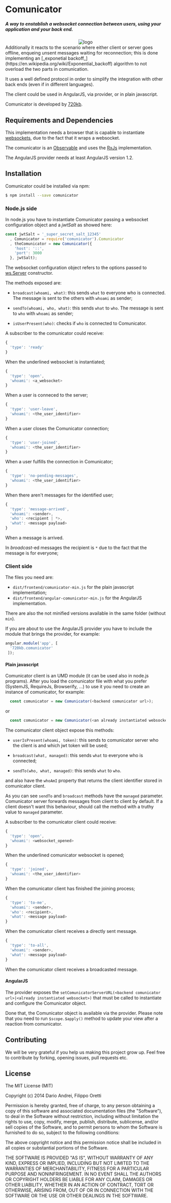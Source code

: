 # Comunicator
##### A way to enstablish a websocket connection between users, using your application and your back end.

<div style="text-align:center"><img src="http://720kb.github.io/media/comunicator/logo.svg" alt="logo"></div>
Additionally it reacts to the scenario where either client or server goes offline, enqueing unsent messages waiting for reconnection; this is done implementing an [_exponetial backoff_](https://en.wikipedia.org/wiki/Exponential_backoff) algorithm to not overload the two parts in comunication.

It uses a well defined protocol in order to simplify the integration with other back ends (even if in different languages).

The client could be used in AngularJS, via provider, or in plain javascript.

Comunicator is developed by [720kb](http://720kb.net).

## Requirements and Dependencies

This implementation needs a browser that is capable to instantiate [websockets](http://caniuse.com/#search=websocket), due to the fact that it wraps a websocket.

The comunicator is an [Observable](https://zenparsing.github.io/es-observable) and uses the [RxJs](https://github.com/ReactiveX/RxJS) implementation.

The AngularJS provider needs at least AngularJS version 1.2.

## Installation

Comunicator could be installed via npm:
```sh
$ npm install --save comunicator
```

### Node.js side
In node.js you have to instantiate Comunicator passing a websocket configuration object and a _jwtSalt_ as showed here:
```javascript
const jwtSalt = '_super_secret_salt_12345'
  , Comunicator = require('comunicator').Comunicator
  , theComunicator = new Comunicator({
    'host': '::',
    'port': 3000
  }, jwtSalt);
```

The websocket configuration object refers to the options passed to [ws.Server](https://github.com/websockets/ws/blob/master/doc/ws.md#new-wsserveroptions-callback) constructor.

The methods exposed are:

- `broadcast(whoami, what)`: this sends `what` to everyone who is connected. The message is sent to the others with `whoami` as sender;

- `sendTo(whoami, who, what)`: this sends `what` to `who`. The message is sent to `who` with `whoami` as sender;

- `isUserPresent(who)`: checks if `who` is connected to Comunicator.

A subscriber to the comunicator could receive:

```javascript
{
  'type': 'ready'
}
```
When the underlined websocket is instantiated;

```javascript
{
  'type': 'open',
  'whoami': <a_websocket>
}
```
When a user is conneced to the server;

```javascript
{
  'type': 'user-leave',
  'whoami': <the_user_identifier>
}
```
When a user closes the Comunicator connection;

```javascript
{
  'type': 'user-joined',
  'whoami': <the_user_identifier>
}
```
When a user fulfills the connection in Comunicator;

```javascript
{
  'type': 'no-pending-messages',
  'whoami': <the_user_identifier>
}
```
When there aren't messages for the identified user;

```javascript
{
  'type': 'message-arrived',
  'whoami': <sender>,  
  'who': <recipient | *>,
  'what': <message payload>
}
```
When a message is arrived.

In _broadcast_-ed messages the recipient is `*` due to the fact that the message is for everyone;

### Client side
The files you need are:
- `dist/frontend/comunicator-min.js` for the plain javascript implementation;
- `dist/frontend/angular-comunicator-min.js` for the AngularJS implementation.

There are also the not minified versions available in the same folder (without `min`).

If you are about to use the AngularJS provider you have to include the module that brings the provider, for example:

```js
angular.module('app', [
  '720kb.comunicator'
 ]);
```

#### Plain javascript
Comunicator client is an UMD module (it can be used also in node.js programs). After you load the comunicator file with what you prefer (SystemJS, RequireJs, Browserify, ...) to use it you need to create an instance of comunicator, for example:
```javascript
  const comunicator = new Comunicator(<backend comunicator url>);
```
or
```javascript
  const comunicator = new Comunicator(<an already instantiated websocket>);
```

The comunicator client object expose this methods:

- `userIsPresent(whoami, token)`: this sends to comunicator server who the client is and which jwt token will be used;

- `broadcast(what, managed)`: this sends `what` to everyone who is connected;

- `sendTo(who, what, managed)`: this sends `what` to `who`.

and also have the `whoAmI` property that returns the client identifier stored in comunicator client.

As you can see `sendTo` and `broadcast` methods have the `managed` parameter. Comunicator server forwards messages from client to client by default. If a client doesn't want this behaviour, should call the method with a truthy value to `managed` parameter.

A subscriber to the comunicator client could receive:

```javascript
{
  'type': 'open',
  'whoami': <websocket_opened>
}
```
When the underlined comunicator websocket is opened;

```javascript
{
  'type': 'joined',
  'whoami': <the_user_identifier>
}
```
When the comunicator client has finished the joining process;

```javascript
{
  'type': 'to-me',
  'whoami': <sender>,
  'who': <recipient>,
  'what': <message payload>
}
```
When the comunicator client receives a directly sent message.

```javascript
{
  'type': 'to-all',
  'whoami': <sender>,
  'what': <message payload>
}
```
When the comunicator client receives a broadcasted message.

#### AngularJS

The provider exposes the `setComunicatorServerURL(<backend comunicator url>|<already instantiated websocket>)` that must be called to instantiate and configure the Comunicator object.

Done that, the Comunicator object is available via the provider. Please note that you need to run `$scope.$apply()` method to update your view after a reaction from comunicator.

## Contributing

We will be very grateful if you help us making this project grow up.
Feel free to contribute by forking, opening issues, pull requests etc.

## License

The MIT License (MIT)

Copyright (c) 2014 Dario Andrei, Filippo Oretti

Permission is hereby granted, free of charge, to any person obtaining a copy
of this software and associated documentation files (the "Software"), to deal
in the Software without restriction, including without limitation the rights
to use, copy, modify, merge, publish, distribute, sublicense, and/or sell
copies of the Software, and to permit persons to whom the Software is
furnished to do so, subject to the following conditions:

The above copyright notice and this permission notice shall be included in all
copies or substantial portions of the Software.

THE SOFTWARE IS PROVIDED "AS IS", WITHOUT WARRANTY OF ANY KIND, EXPRESS OR
IMPLIED, INCLUDING BUT NOT LIMITED TO THE WARRANTIES OF MERCHANTABILITY,
FITNESS FOR A PARTICULAR PURPOSE AND NONINFRINGEMENT. IN NO EVENT SHALL THE
AUTHORS OR COPYRIGHT HOLDERS BE LIABLE FOR ANY CLAIM, DAMAGES OR OTHER
LIABILITY, WHETHER IN AN ACTION OF CONTRACT, TORT OR OTHERWISE, ARISING FROM,
OUT OF OR IN CONNECTION WITH THE SOFTWARE OR THE USE OR OTHER DEALINGS IN THE
SOFTWARE.
